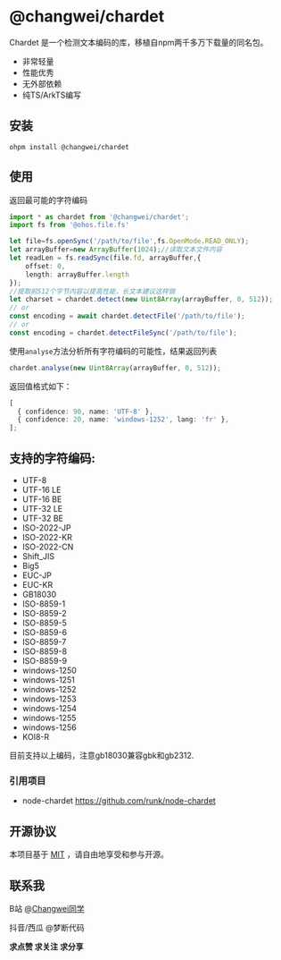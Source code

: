 # @changwei/chardet

Chardet 是一个检测文本编码的库，移植自npm两千多万下载量的同名包。

- 非常轻量
- 性能优秀
- 无外部依赖
- 纯TS/ArkTS编写

## 安装

```
ohpm install @changwei/chardet
```

## 使用

返回最可能的字符编码

```typescript
import * as chardet from '@changwei/chardet';
import fs from '@ohos.file.fs'

let file=fs.openSync('/path/to/file',fs.OpenMode.READ_ONLY);
let arrayBuffer=new ArrayBuffer(1024);//读取文本文件内容
let readLen = fs.readSync(file.fd, arrayBuffer,{
    offset: 0,
    length: arrayBuffer.length
});
//提取前512个字节内容以提高性能，长文本建议这样做
let charset = chardet.detect(new Uint8Array(arrayBuffer, 0, 512));
// or
const encoding = await chardet.detectFile('/path/to/file');
// or
const encoding = chardet.detectFileSync('/path/to/file');
```

使用`analyse`方法分析所有字符编码的可能性，结果返回列表

```typescript
chardet.analyse(new Uint8Array(arrayBuffer, 0, 512));
```

返回值格式如下：
```typescript
[
  { confidence: 90, name: 'UTF-8' },
  { confidence: 20, name: 'windows-1252', lang: 'fr' },
];
```

## 支持的字符编码:

- UTF-8
- UTF-16 LE
- UTF-16 BE
- UTF-32 LE
- UTF-32 BE
- ISO-2022-JP
- ISO-2022-KR
- ISO-2022-CN
- Shift_JIS
- Big5
- EUC-JP
- EUC-KR
- GB18030
- ISO-8859-1
- ISO-8859-2
- ISO-8859-5
- ISO-8859-6
- ISO-8859-7
- ISO-8859-8
- ISO-8859-9
- windows-1250
- windows-1251
- windows-1252
- windows-1253
- windows-1254
- windows-1255
- windows-1256
- KOI8-R

目前支持以上编码，注意gb18030兼容gbk和gb2312.


### 引用项目

- node-chardet https://github.com/runk/node-chardet

## 开源协议

本项目基于 [MIT](https://gitee.com/openharmony-sig/axios/blob/master/LICENSE) ，请自由地享受和参与开源。

## 联系我

B站 @[Changwei同学](https://space.bilibili.com/395257724)

抖音/西瓜 @梦断代码

**求点赞 求关注 求分享**

